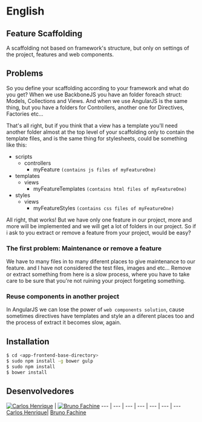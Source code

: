 
# English

## Feature Scaffolding
A scaffolding not based on framework's structure, but only on settings of the project, features and web components.

## Problems
So you define your scaffolding according to your framework and what do you get? 
When we use BackboneJS you have an folder foreach struct: Models, Collections and Views.
And when we use AngularJS is the same thing, but you have a folders for Controllers, another one for Directives, Factories etc...

That's all right, but if you think that a view has a template you'll need another folder almost at the top level of your scaffolding only to contain the template files, and is the same thing for stylesheets, could be something like this:
 
  * scripts
    + controllers
      - myFeature `(contains js files of myFeatureOne)`
  * templates
    + views
      - myFeatureTemplates `(contains html files of myFeatureOne)`
  * styles
    + views
      - myFeatureStyles `(contains css files of myFeatureOne)`

All right, that works! But we have only one feature in our project, more and more will be implemented and we will get a lot of folders in our project. So if i ask to you extract or remove a feature from your project, would be easy?

### The first problem: Maintenance or remove a feature
We have to many files in to many diferent places to give maintenance to our feature. and I have not considered the test files, images and etc...
 Remove or extract something from here is a slow process, where you have to take care to be sure that you're not ruining your project forgeting something.
 
### Reuse components in another project
In AngularJS we can lose the power of `web components solution`, cause sometimes directives have templates and style an a diferent places too and the process of extract it becomes slow, again.
      
    

## Installation

```bash
$ cd <app-frontend-base-directory>
$ sudo npm install -g bower gulp
$ sudo npm install
$ bower install
```

## Desenvolvedores

[![Carlos Henrique](https://avatars0.githubusercontent.com/u/2482989?v=3&s=96)](https://github.com/GabrielGarcia1) | [![Bruno Fachine](https://avatars3.githubusercontent.com/u/3225834?v=3&s=96)](https://github.com/BrunoDF)
--- | --- | --- | --- | --- | --- | ---
[Carlos Henrique](https://github.com/carloshpds)| [Bruno Fachine](https://github.com/BrunoDF)
